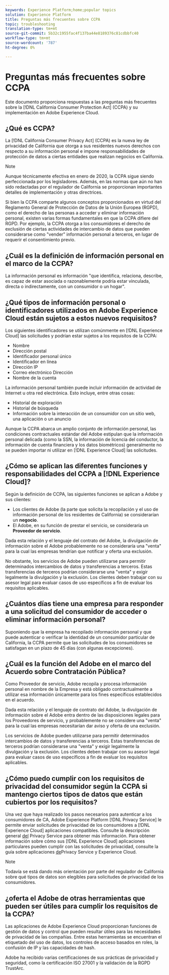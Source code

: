 ```yaml
---
keywords: Experience Platform;home;popular topics
solution: Experience Platform
title: Preguntas más frecuentes sobre CCPA
topic: troubleshooting
translation-type: tm+mt
source-git-commit: 5b32c1955fac4f137ba44e8189376c81cdbbfc40
workflow-type: tm+mt
source-wordcount: '787'
ht-degree: 0%

---
```



# Preguntas más frecuentes sobre CCPA

Este documento proporciona respuestas a las preguntas más frecuentes sobre la [!DNL California Consumer Protection Act] (CCPA) y su implementación en Adobe Experience Cloud.

## ¿Qué es CCPA?

La [!DNL California Consumer Privacy Act] (CCPA) es la nueva ley de privacidad de California que otorga a sus residentes nuevos derechos con respecto a su información personal e impone responsabilidades de protección de datos a ciertas entidades que realizan negocios en California.

>[!NOTE]
>
>Aunque técnicamente efectiva en enero de 2020, la CCPA sigue siendo perfeccionada por los legisladores. Además, en las normas que aún no han sido redactadas por el regulador de California se proporcionan importantes detalles de implementación y otras directrices.

Si bien la CCPA comparte algunos conceptos proporcionados en virtud del Reglamento General de Protección de Datos de la Unión Europea (RGPD), como el derecho de las personas a acceder y eliminar información personal, existen varias formas fundamentales en que la CCPA difiere del RGPD. Por ejemplo, la CCPA otorga a los consumidores el derecho de exclusión de ciertas actividades de intercambio de datos que pueden considerarse como &quot;vender&quot; información personal a terceros, en lugar de requerir el consentimiento previo.

## ¿Cuál es la definición de información personal en el marco de la CCPA?

La información personal es información &quot;que identifica, relaciona, describe, es capaz de estar asociada o razonablemente podría estar vinculada, directa o indirectamente, con un consumidor o un hogar&quot;.

## ¿Qué tipos de información personal o identificadores utilizados en Adobe Experience Cloud están sujetos a estos nuevos requisitos?

Los siguientes identificadores se utilizan comúnmente en [!DNL Experience Cloud] las solicitudes y podrían estar sujetos a los requisitos de la CCPA:

- Nombre
- Dirección postal
- Identificador personal único
- Identificador en línea
- Dirección IP
- Correo electrónico Dirección
- Nombre de la cuenta

La información personal también puede incluir información de actividad de Internet u otra red electrónica. Esto incluye, entre otras cosas:

- Historial de exploración
- Historial de búsqueda
- Información sobre la interacción de un consumidor con un sitio web, una aplicación o un anuncio

Aunque la CCPA abarca un amplio conjunto de información personal, las condiciones contractuales estándar del Adobe estipulan que la información personal delicada (como la SSN, la información de licencia del conductor, la información de cuenta financiera y los datos biométricos) generalmente no se pueden importar ni utilizar en [!DNL Experience Cloud] las solicitudes.

## ¿Cómo se aplican las diferentes funciones y responsabilidades del CCPA a [!DNL Experience Cloud]?

Según la definición de CCPA, las siguientes funciones se aplican a Adobe y sus clientes:

- Los clientes de Adobe (la parte que solicita la recopilación y el uso de información personal de los residentes de California) se considerarían un **negocio**.
- El Adobe, en su función de prestar el servicio, se consideraría un **Proveedor de servicio**.

Dada esta relación y el lenguaje del contrato del Adobe, la divulgación de información sobre el Adobe probablemente no se consideraría una &quot;venta&quot; para la cual las empresas tendrían que notificar y oferta una exclusión.

No obstante, los servicios de Adobe pueden utilizarse para permitir determinados intercambios de datos y transferencias a terceros. Estas transferencias de terceros podrían considerarse una &quot;venta&quot; y exigir legalmente la divulgación y la exclusión.  Los clientes deben trabajar con su asesor legal para evaluar casos de uso específicos a fin de evaluar los requisitos aplicables.

## ¿Cuántos días tiene una empresa para responder a una solicitud del consumidor de acceder o eliminar información personal?

Suponiendo que la empresa ha recopilado información personal y que puede autenticar o verificar la identidad de un consumidor particular de California, la CCPA permite que las solicitudes de los consumidores se satisfagan en un plazo de 45 días (con algunas excepciones).

## ¿Cuál es la función del Adobe en el marco del Acuerdo sobre Contratación Pública?

Como Proveedor de servicio, Adobe recopila y procesa información personal en nombre de la Empresa y está obligado contractualmente a utilizar esa información únicamente para los fines específicos establecidos en el acuerdo.

Dada esta relación y el lenguaje de contrato del Adobe, la divulgación de información sobre el Adobe entra dentro de las disposiciones legales para los Proveedores de servicio, y probablemente no se considere una &quot;venta&quot; para la cual las empresas necesitarían dar aviso y oferta de una exclusión.

Los servicios de Adobe pueden utilizarse para permitir determinados intercambios de datos y transferencias a terceros. Estas transferencias de terceros podrían considerarse una &quot;venta&quot; y exigir legalmente la divulgación y la exclusión.  Los clientes deben trabajar con su asesor legal para evaluar casos de uso específicos a fin de evaluar los requisitos aplicables.

## ¿Cómo puedo cumplir con los requisitos de privacidad del consumidor según la CCPA si mantengo ciertos tipos de datos que están cubiertos por los requisitos?

Una vez que haya realizado los pasos necesarios para autenticar a los consumidores de CA, Adobe Experience Platform [!DNL Privacy Service] le permite enviar solicitudes de privacidad de los consumidores a [!DNL Experience Cloud] aplicaciones compatibles. Consulte la descripción general [del](../home.md) Privacy Service para obtener más información. Para obtener información sobre cómo sus [!DNL Experience Cloud] aplicaciones particulares pueden cumplir con las solicitudes de privacidad, consulte la guía sobre aplicaciones [de](../experience-cloud-apps.md)Privacy Service y Experience Cloud.

>[!NOTE]
>
>Todavía se está dando más orientación por parte del regulador de California sobre qué tipos de datos son elegibles para solicitudes de privacidad de los consumidores.

## ¿oferta el Adobe de otras herramientas que pueden ser útiles para cumplir los requisitos de la CCPA?

Las aplicaciones de Adobe Experience Cloud proporcionan funciones de gestión de datos y control que pueden resultar útiles para las necesidades de privacidad de las compañías. Entre estas herramientas se encuentran el etiquetado del uso de datos, los controles de acceso basados en roles, la confusión de IP y las capacidades de hash.

Adobe ha recibido varias certificaciones de sus prácticas de privacidad y seguridad, como la certificación ISO 27001 y la validación de la RGPD TrustArc.